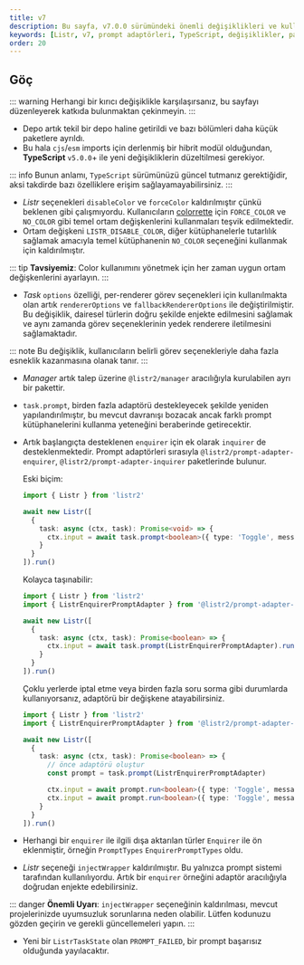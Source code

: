 ```yaml
---
title: v7
description: Bu sayfa, v7.0.0 sürümündeki önemli değişiklikleri ve kullanıcılar için rehber niteliğinde bilgileri içermektedir. Özellikle Hibrid modül yapıları, adaptör kullanımı ve yeni seçenekler hakkında detaylı bilgi bulunmaktadır.
keywords: [Listr, v7, prompt adaptörleri, TypeScript, değişiklikler, paket yönetimi, Listr2]
order: 20
---
```






## Göç

::: warning
Herhangi bir kırıcı değişiklikle karşılaşırsanız, bu sayfayı düzenleyerek katkıda bulunmaktan çekinmeyin.
:::

- Depo artık tekil bir depo haline getirildi ve bazı bölümleri daha küçük paketlere ayrıldı.
- Bu hala `cjs`/`esm` imports için derlenmiş bir hibrit modül olduğundan, **TypeScript** `v5.0.0`+ ile yeni değişikliklerin düzeltilmesi gerekiyor.
  
::: info
Bunun anlamı, `TypeScript` sürümünüzü güncel tutmanız gerektiğidir, aksi takdirde bazı özelliklere erişim sağlayamayabilirsiniz.
:::

- _Listr_ seçenekleri `disableColor` ve `forceColor` kaldırılmıştır çünkü beklenen gibi çalışmıyordu. Kullanıcıların [colorrette](https://www.npmjs.com/package/colorette) için `FORCE_COLOR` ve `NO_COLOR` gibi temel ortam değişkenlerini kullanmaları teşvik edilmektedir.
- Ortam değişkeni `LISTR_DISABLE_COLOR`, diğer kütüphanelerle tutarlılık sağlamak amacıyla temel kütüphanenin `NO_COLOR` seçeneğini kullanmak için kaldırılmıştır.
  
::: tip
**Tavsiyemiz**: Color kullanımını yönetmek için her zaman uygun ortam değişkenlerini ayarlayın.
:::

- _Task_ `options` özelliği, per-renderer görev seçenekleri için kullanılmakta olan artık `rendererOptions` ve `fallbackRendererOptions` ile değiştirilmiştir. Bu değişiklik, dairesel türlerin doğru şekilde enjekte edilmesini sağlamak ve aynı zamanda görev seçeneklerinin yedek renderere iletilmesini sağlamaktadır.
  
::: note
Bu değişiklik, kullanıcıların belirli görev seçenekleriyle daha fazla esneklik kazanmasına olanak tanır.
:::

- _Manager_ artık talep üzerine `@listr2/manager` aracılığıyla kurulabilen ayrı bir pakettir.
- `task.prompt`, birden fazla adaptörü destekleyecek şekilde yeniden yapılandırılmıştır, bu mevcut davranışı bozacak ancak farklı prompt kütüphanelerini kullanma yeteneğini beraberinde getirecektir. 
- Artık başlangıçta desteklenen `enquirer` için ek olarak `inquirer` de desteklenmektedir. Prompt adaptörleri sırasıyla `@listr2/prompt-adapter-enquirer`, `@listr2/prompt-adapter-inquirer` paketlerinde bulunur.

  Eski biçim:

  ```typescript
  import { Listr } from 'listr2'

  await new Listr([
    {
      task: async (ctx, task): Promise<void> => {
        ctx.input = await task.prompt<boolean>({ type: 'Toggle', message: 'Do you love me?' })
      }
    }
  ]).run()
  ```

  Kolayca taşınabilir:

  ```typescript
  import { Listr } from 'listr2'
  import { ListrEnquirerPromptAdapter } from '@listr2/prompt-adapter-enquirer'

  await new Listr([
    {
      task: async (ctx, task): Promise<boolean> => {
        ctx.input = await task.prompt(ListrEnquirerPromptAdapter).run<boolean>({ type: 'Toggle', message: 'Do you love me?' })
      }
    }
  ]).run()
  ```

  Çoklu yerlerde iptal etme veya birden fazla soru sorma gibi durumlarda kullanıyorsanız, adaptörü bir değişkene atayabilirsiniz.

  ```typescript
  import { Listr } from 'listr2'
  import { ListrEnquirerPromptAdapter } from '@listr2/prompt-adapter-enquirer'

  await new Listr([
    {
      task: async (ctx, task): Promise<boolean> => {
        // önce adaptörü oluştur
        const prompt = task.prompt(ListrEnquirerPromptAdapter)

        ctx.input = await prompt.run<boolean>({ type: 'Toggle', message: 'Do you love me?' })
        ctx.input = await prompt.run<boolean>({ type: 'Toggle', message: 'And another one?' })
      }
    }
  ]).run()
  ```

- Herhangi bir `enquirer` ile ilgili dışa aktarılan türler `Enquirer` ile ön eklenmiştir, örneğin `PromptTypes` `EnquirerPromptTypes` oldu.
- _Listr_ seçeneği `injectWrapper` kaldırılmıştır. Bu yalnızca prompt sistemi tarafından kullanılıyordu. Artık bir `enquirer` örneğini adaptör aracılığıyla doğrudan enjekte edebilirsiniz.
  
::: danger
**Önemli Uyarı**: `injectWrapper` seçeneğinin kaldırılması, mevcut projelerinizde uyumsuzluk sorunlarına neden olabilir. Lütfen kodunuzu gözden geçirin ve gerekli güncellemeleri yapın.
:::

- Yeni bir `ListrTaskState` olan `PROMPT_FAILED`, bir prompt başarısız olduğunda yayılacaktır.